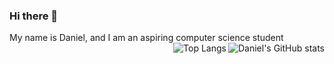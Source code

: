 ### Hi there 👋
My name is Daniel, and I am an aspiring computer science student 
<img align="right" src="https://github-readme-stats.vercel.app/api?username=DanielCoder834" alt="Daniel's GitHub stats">
<img align="right" src="https://github-readme-stats.vercel.app/api/top-langs/?username=DanielCoder834" alt="Top Langs">
<script> 
  let elements = document.getElementsByClassName("Box-sc-g0xbh4-0 eRvpKx"); 
  elements.style.backgroundColor = "lightblue";
</script>
<!--
**DanielCoder834/DanielCoder834** is a ✨ _special_ ✨ repository because its `README.md` (this file) appears on your GitHub profile.

Here are some ideas to get you started:

- 🔭 I’m currently working on ...
- 🌱 I’m currently learning ...
- 👯 I’m looking to collaborate on ...
- 🤔 I’m looking for help with ...
- 💬 Ask me about ...
- 📫 How to reach me: ...
- 😄 Pronouns: ...
- ⚡ Fun fact: ...
-->
